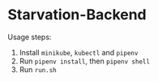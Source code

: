 # Starvation-Backend

Usage steps:

1. Install `minikube`, `kubectl` and `pipenv`
2. Run `pipenv install`, then `pipenv shell`
3. Run `run.sh`
